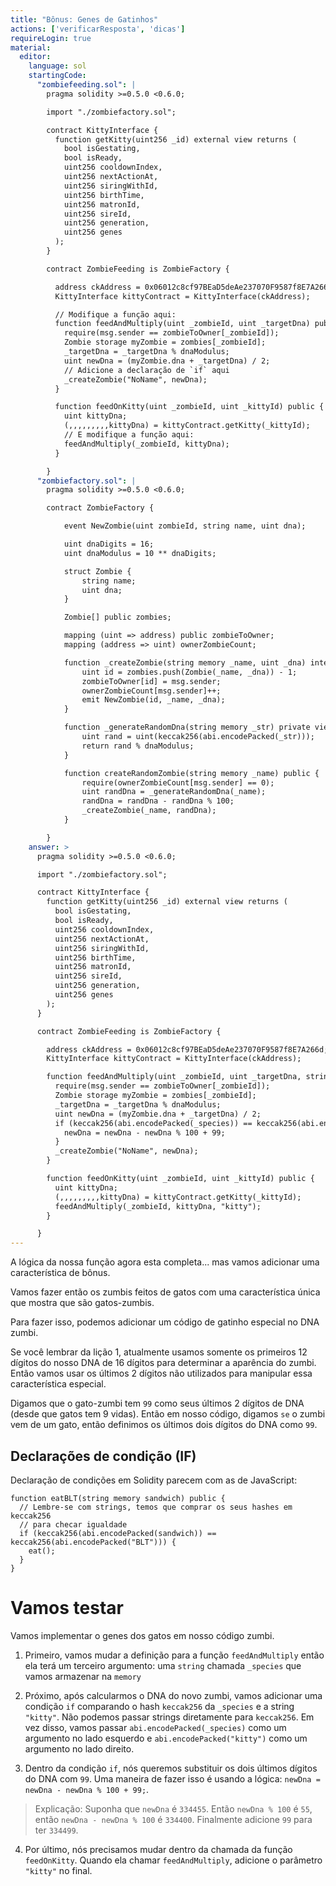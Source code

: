 ```yaml
---
title: "Bônus: Genes de Gatinhos"
actions: ['verificarResposta', 'dicas']
requireLogin: true
material:
  editor:
    language: sol
    startingCode:
      "zombiefeeding.sol": |
        pragma solidity >=0.5.0 <0.6.0;

        import "./zombiefactory.sol";

        contract KittyInterface {
          function getKitty(uint256 _id) external view returns (
            bool isGestating,
            bool isReady,
            uint256 cooldownIndex,
            uint256 nextActionAt,
            uint256 siringWithId,
            uint256 birthTime,
            uint256 matronId,
            uint256 sireId,
            uint256 generation,
            uint256 genes
          );
        }

        contract ZombieFeeding is ZombieFactory {

          address ckAddress = 0x06012c8cf97BEaD5deAe237070F9587f8E7A266d;
          KittyInterface kittyContract = KittyInterface(ckAddress);

          // Modifique a função aqui:
          function feedAndMultiply(uint _zombieId, uint _targetDna) public {
            require(msg.sender == zombieToOwner[_zombieId]);
            Zombie storage myZombie = zombies[_zombieId];
            _targetDna = _targetDna % dnaModulus;
            uint newDna = (myZombie.dna + _targetDna) / 2;
            // Adicione a declaração de `if` aqui
            _createZombie("NoName", newDna);
          }

          function feedOnKitty(uint _zombieId, uint _kittyId) public {
            uint kittyDna;
            (,,,,,,,,,kittyDna) = kittyContract.getKitty(_kittyId);
            // E modifique a função aqui:
            feedAndMultiply(_zombieId, kittyDna);
          }

        }
      "zombiefactory.sol": |
        pragma solidity >=0.5.0 <0.6.0;

        contract ZombieFactory {

            event NewZombie(uint zombieId, string name, uint dna);

            uint dnaDigits = 16;
            uint dnaModulus = 10 ** dnaDigits;

            struct Zombie {
                string name;
                uint dna;
            }

            Zombie[] public zombies;

            mapping (uint => address) public zombieToOwner;
            mapping (address => uint) ownerZombieCount;

            function _createZombie(string memory _name, uint _dna) internal {
                uint id = zombies.push(Zombie(_name, _dna)) - 1;
                zombieToOwner[id] = msg.sender;
                ownerZombieCount[msg.sender]++;
                emit NewZombie(id, _name, _dna);
            }

            function _generateRandomDna(string memory _str) private view returns (uint) {
                uint rand = uint(keccak256(abi.encodePacked(_str)));
                return rand % dnaModulus;
            }

            function createRandomZombie(string memory _name) public {
                require(ownerZombieCount[msg.sender] == 0);
                uint randDna = _generateRandomDna(_name);
                randDna = randDna - randDna % 100;
                _createZombie(_name, randDna);
            }

        }
    answer: >
      pragma solidity >=0.5.0 <0.6.0;

      import "./zombiefactory.sol";

      contract KittyInterface {
        function getKitty(uint256 _id) external view returns (
          bool isGestating,
          bool isReady,
          uint256 cooldownIndex,
          uint256 nextActionAt,
          uint256 siringWithId,
          uint256 birthTime,
          uint256 matronId,
          uint256 sireId,
          uint256 generation,
          uint256 genes
        );
      }

      contract ZombieFeeding is ZombieFactory {

        address ckAddress = 0x06012c8cf97BEaD5deAe237070F9587f8E7A266d;
        KittyInterface kittyContract = KittyInterface(ckAddress);

        function feedAndMultiply(uint _zombieId, uint _targetDna, string memory _species) public {
          require(msg.sender == zombieToOwner[_zombieId]);
          Zombie storage myZombie = zombies[_zombieId];
          _targetDna = _targetDna % dnaModulus;
          uint newDna = (myZombie.dna + _targetDna) / 2;
          if (keccak256(abi.encodePacked(_species)) == keccak256(abi.encodePacked("kitty"))) {
            newDna = newDna - newDna % 100 + 99;
          }
          _createZombie("NoName", newDna);
        }

        function feedOnKitty(uint _zombieId, uint _kittyId) public {
          uint kittyDna;
          (,,,,,,,,,kittyDna) = kittyContract.getKitty(_kittyId);
          feedAndMultiply(_zombieId, kittyDna, "kitty");
        }

      }
---
```


A lógica da nossa função agora esta completa... mas vamos adicionar uma característica de bônus.

Vamos fazer então os zumbis feitos de gatos com uma característica única que mostra que são gatos-zumbis.

Para fazer isso, podemos adicionar um código de gatinho especial no DNA zumbi.

Se você lembrar da lição 1, atualmente usamos somente os primeiros 12 dígitos do nosso DNA de 16 dígitos para determinar a aparência do zumbi. Então vamos usar os últimos 2 dígitos não utilizados para manipular essa característica especial.

Digamos que o gato-zumbi tem `99` como seus últimos 2 dígitos de DNA (desde que gatos tem 9 vidas). Então em nosso código, digamos `se` o zumbi vem de um gato, então definimos os últimos dois dígitos do DNA como `99`.

## Declarações de condição (IF)

Declaração de condições em Solidity parecem com as de JavaScript:

```
function eatBLT(string memory sandwich) public {
  // Lembre-se com strings, temos que comprar os seus hashes em keccak256
  // para checar igualdade
  if (keccak256(abi.encodePacked(sandwich)) == keccak256(abi.encodePacked("BLT"))) {
    eat();
  }
}
```

# Vamos testar

Vamos implementar o genes dos gatos em nosso código zumbi.

1. Primeiro, vamos mudar a definição para a função `feedAndMultiply` então ela terá um terceiro argumento: uma `string` chamada `_species` que vamos armazenar na `memory`

2. Próximo, após calcularmos o DNA do novo zumbi, vamos adicionar uma condição `if` comparando o hash  `keccak256` da `_species` e a string `"kitty"`. Não podemos passar strings diretamente para `keccak256`. Em vez disso, vamos passar `abi.encodePacked(_species)` como um argumento no lado esquerdo e `abi.encodePacked("kitty")` como um argumento no lado direito.

3. Dentro da condição `if`, nós queremos substituir os dois últimos dígitos do DNA com `99`. Uma maneira de fazer isso é usando a lógica: `newDna = newDna - newDna % 100 + 99;`.

  > Explicação: Suponha que `newDna` é `334455`. Então `newDna % 100` é `55`, então `newDna - newDna % 100` é `334400`. Finalmente adicione `99` para ter `334499`.

4. Por último, nós precisamos mudar dentro da chamada da função `feedOnKitty`. Quando ela chamar `feedAndMultiply`, adicione o parâmetro `"kitty"` no final.
